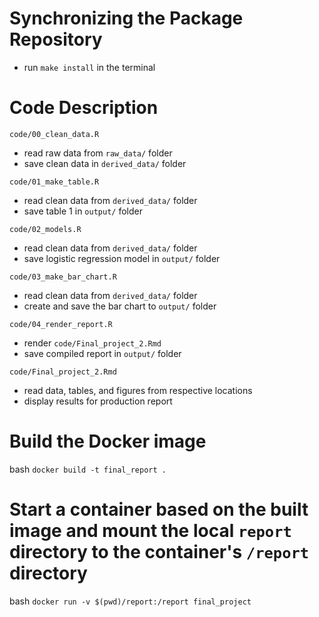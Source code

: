 # Synchronizing the Package Repository
- run `make install` in the terminal

# Code Description

`code/00_clean_data.R`
- read raw data from `raw_data/` folder
- save clean data in `derived_data/` folder

`code/01_make_table.R`
- read clean data from `derived_data/` folder
- save table 1 in `output/` folder

`code/02_models.R`
- read clean data from `derived_data/` folder
- save logistic regression model in `output/` folder

`code/03_make_bar_chart.R`
- read clean data from `derived_data/` folder
- create and save the bar chart to `output/` folder

`code/04_render_report.R`
- render `code/Final_project_2.Rmd` 
- save compiled report in `output/` folder

`code/Final_project_2.Rmd`
- read data, tables, and figures from respective locations
- display results for production report

# Build the Docker image
bash `docker build -t final_report .`

# Start a container based on the built image and mount the local `report` directory to the container's `/report` directory
bash `docker run -v $(pwd)/report:/report final_project`